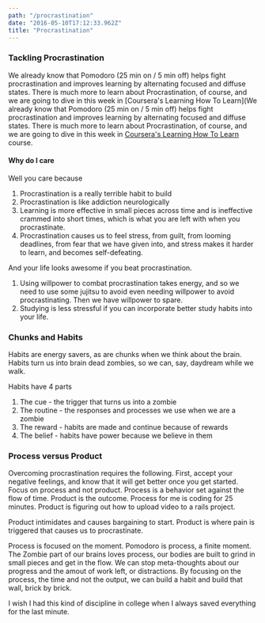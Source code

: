 ```yaml
---
path: "/procrastination"
date: "2016-05-10T17:12:33.962Z"
title: "Procrastination"
---
```


### Tackling Procrastination
We already know that Pomodoro (25 min on / 5 min off) helps fight procrastination and improves learning by alternating focused and diffuse states. There is much more to learn about Procrastination, of course, and we are going to dive in this week in [Coursera's Learning How To Learn](We already know that Pomodoro (25 min on / 5 min off) helps fight procrastination and improves learning by alternating focused and diffuse states. There is much more to learn about Procrastination, of course, and we are going to dive in this week in [Coursera's Learning How To Learn](https://www.coursera.org/learn/learning-how-to-learn) course.

#### Why do I care
Well you care because

1. Procrastination is a really terrible habit to build
2. Procrastination is like addiction neurologically
3. Learning is more effective in small pieces across time and is ineffective crammed into short times, which is what you are left with when you procrastinate.
4. Procrastination causes us to feel stress, from guilt, from looming deadlines, from fear that we have given into, and stress makes it harder to learn, and becomes self-defeating.

And your life looks awesome if you beat procrastination.
1. Using willpower to combat procrastination takes energy, and so we need to use some jujitsu to avoid even needing willpower to avoid procrastinating. Then we have willpower to spare.
2. Studying is less stressful if you can incorporate better study habits into your life.

### Chunks and Habits
Habits are energy savers, as are chunks when we think about the brain. Habits turn us into brain dead zombies, so we can, say, daydream while we walk.

Habits have 4 parts

1. The cue - the trigger that turns us into a zombie
2. The routine - the responses and processes we use when we are a zombie
3. The reward - habits are made and continue because of rewards
4. The belief - habits have power because we believe in them

### Process versus Product
Overcoming procrastination requires the following. First, accept your negative feelings, and know that it will get better once you get started. Focus on process and not product. Process is a behavior set against the flow of time. Product is the outcome. Process for me is coding for 25 minutes. Product is figuring out how to upload video to a rails project.

Product intimidates and causes bargaining to start. Product is where pain is triggered that causes us to procrastinate.

Process is focused on the moment. Pomodoro is process, a finite moment. The Zombie part of our brains loves process, our bodies are built to grind in small pieces and get in the flow. We can stop meta-thoughts about our progress and the amout of work left, or distractions. By focusing on the process, the time and not the output, we can build a habit and build that wall, brick by brick.

I wish I had this kind of discipline in college when I always saved everything for the last minute.

